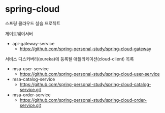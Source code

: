 # spring-cloud
스프링 클라우드 실습 프로젝트

게이트웨이서버
- api-gateway-service
  - https://github.com/spring-personal-study/spring-cloud-gateway

서비스 디스커버리(eureka)에 등록될 애플리케이션(cloud-client) 목록
- msa-user-service
  - https://github.com/spring-personal-study/spring-cloud-user-service
- msa-catalog-service
  - https://github.com/spring-personal-study/spring-cloud-catalog-service.git
- msa-order-service
  - https://github.com/spring-personal-study/spring-cloud-order-service.git
